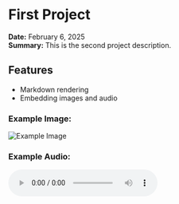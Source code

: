 # First Project
**Date:** February 6, 2025  
**Summary:** This is the second project description.

## Features
- Markdown rendering
- Embedding images and audio

### Example Image:
![Example Image](./example.jpg)

### Example Audio:
<audio controls>
    <source src="./example.mp3" type="audio/mpeg">
    Your browser does not support the audio element.
</audio>
